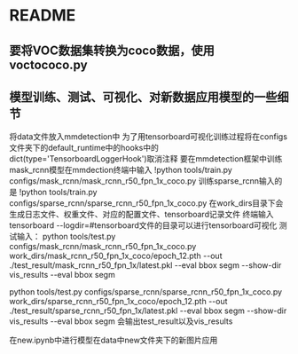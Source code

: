 # README
## 要将VOC数据集转换为coco数据，使用voctococo.py
## 模型训练、测试、可视化、对新数据应用模型的一些细节
将data文件放入mmdetection中
为了用tensorboard可视化训练过程将在configs文件夹下的default_runtime中的hooks中的 dict(type='TensorboardLoggerHook')取消注释
要在mmdetection框架中训练mask_rcnn模型在mmdection终端中输入
!python tools/train.py configs/mask_rcnn/mask_rcnn_r50_fpn_1x_coco.py
训练sparse_rcnn输入的是
!python tools/train.py configs/sparse_rcnn/sparse_rcnn_r50_fpn_1x_coco.py
在work_dirs目录下会生成日志文件、权重文件、对应的配置文件、tensorboard记录文件
终端输入tensorboard --logdir=#tensorboard文件的目录可以进行tensorboard可视化
测试输入：
python tools/test.py configs/mask_rcnn/mask_rcnn_r50_fpn_1x_coco.py work_dirs/mask_rcnn_r50_fpn_1x_coco/epoch_12.pth --out ./test_result/mask_rcnn_r50_fpn_1x/latest.pkl --eval bbox segm --show-dir vis_results --eval bbox segm

python tools/test.py configs/sparse_rcnn/sparse_rcnn_r50_fpn_1x_coco.py work_dirs/sparse_rcnn_r50_fpn_1x_coco/epoch_12.pth --out ./test_result/sparse_rcnn_r50_fpn_1x/latest.pkl --eval bbox segm --show-dir vis_results --eval bbox segm
会输出test_result以及vis_results

在new.ipynb中进行模型在data中new文件夹下的新图片应用
 
